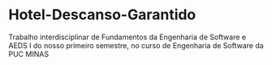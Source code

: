 # Hotel-Descanso-Garantido
Trabalho interdisciplinar de Fundamentos da Engenharia de Software e AEDS I do nosso primeiro semestre, no curso de Engenharia de Software da PUC MINAS
